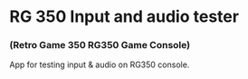 # RG 350 Input and audio tester
### (Retro Game 350 RG350 Game Console)
App for testing input &amp; audio on RG350 console.
